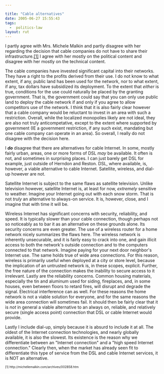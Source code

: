 ```yaml
---

title: "Cable alternatives"
date: 2005-06-27 15:55:43
tags:
  -  politics-law
layout: rut
---
```


<p>I partly agree with Mrs. Michele Malkin and partly disagree with her regarding the decision that cable companies do not have to share their infrastructure.<a href="http://michellemalkin.com/archives/002858.htm">[1]</a>  I agree with her mostly on the political content and disagree with her mostly on the technical content.</p>  <p>The cable companies have invested significant capital into their networks.  They have a right to the profits derived from their use.  I do not know to what extent, if any, public land has been used for the network, nor to what extent, if any, tax dollars have subsidized its deployment.  To the extent that <em>either</em> is true, conditions for the use could naturally be placed by the granting government.  That is, the government could say that you can only use public land to deploy the cable network if and only if you agree to allow competitors use of the network.  I think that it is also fairly clear however that a cable company would be reluctant to invest in an area with such a restriction.  Overall, while the localized monopolies likely are not ideal, they are also not truly anticompetative, except to the extent where supported by government (IE a government restriction, if any such exist, mandating but one cable company can operate in an area).  So overall, I really do not disagree with the decision here.</p>  <p>I <strong><em>do</em></strong> disagree that there are alternatives for cable Internet.  In some, mostly fairly urban, areas, one or more forms of DSL <em>may</em> be available.  It often is not, and sometimes in surprising places.  I can just barely get DSL for example, just outside of Herndon and Reston.  DSL, where available, is, however, a viable alternative to cable Internet. Satellite, wireless, and dial-up however are not.</p>  <p>Satellite Internet is subject to the same flaws as satellite television.  Unlike television however, satellite Internet is, at least for now, <em>extremely</em> sensitive to weather.  Imagine your Internet going out with each snow storm.  That is not <em>truly</em> an alternative to always-on service.  It is, however, close, and I imagine that with time it will be.</p>  <p>Wireless Internet has significant concerns with security, reliability, and speed.  It is typically slower than your cable connection, though perhaps not so noticeably as to bar it as an alternative on these grounds alone.  Its security concerns are even greater.  The use of a wireless router for a home network nicely summarizes the flaws here.  The wireless network is inherently unsecurable, and it is fairly easy to crack into one, and gain illicit access to both the network's outside connection and to the computers connected to that network.  Imagine paying for your next door neighbor's Internet use.  The same holds true of wide area connections.  For this reason, wireless is primarily useful when deployed at a city or store level, because the implication of an untrusted network is, in these scopes, explicit.  Further, the free nature of the connection makes the inability to secure access to it irrelevant.  Lastly are the reliability concerns. Common housing materials, especially the tin and aluminum used for siding, fireplaces, and, in some houses, even between floors to retard fires, will disrupt and degrade the signal.  Electrical interference can as well.  For these reasons the home network is not a viable solution for everyone, and for the same reasons the wide area connection will sometimes fail.  It should then be fairly clear that it is <em>not</em> in general a viable alternative to an always on, reliable, and relatively secure (single access point) connection that DSL or cable Internet would provide.</p>  <p>Lastly I include dial-up, simply because it is absurd to include it at all.  The oldest of the Internet connection technologies, and nearly globally available, it is also the slowest.  Its existence is the reason why we differentiate between an "Internet connection" and a "high speed Internet connection."  Clearly then, when the market has already seen fit to differentiate this type of service from the DSL and cable Internet services, it is NOT an alternative.</p>  <font size="-2"> [1] http://michellemalkin.com/archives/002858.htm </font>

